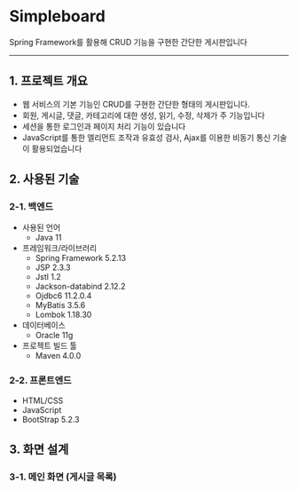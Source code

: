 # Simpleboard

Spring Framework를 활용해 CRUD 기능을 구현한 간단한 게시판입니다

---

## 1. 프로젝트 개요

- 웹 서비스의 기본 기능인 CRUD를 구현한 간단한 형태의 게시판입니다.
- 회원, 게시글, 댓글, 카테고리에 대한 생성, 읽기, 수정, 삭제가 주 기능입니다
- 세션을 통한 로그인과 페이지 처리 기능이 있습니다
- JavaScript를 통한 엘리먼트 조작과 유효성 검사, Ajax를 이용한 비동기 통신 기술이 활용되었습니다

## 2. 사용된 기술

### 2-1. 백엔드
- 사용된 언어
  - Java 11
- 프레임워크/라이브러리
  - Spring Framework 5.2.13
  - JSP 2.3.3
  - Jstl 1.2
  - Jackson-databind 2.12.2
  - Ojdbc6 11.2.0.4
  - MyBatis 3.5.6
  - Lombok 1.18.30
- 데이터베이스
  - Oracle 11g
- 프로젝트 빌드 툴
  - Maven 4.0.0

### 2-2. 프론트엔드
- HTML/CSS
- JavaScript
- BootStrap 5.2.3

## 3. 화면 설계
### 3-1. 메인 화면 (게시글 목록)
